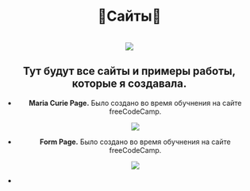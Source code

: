 <body>
  <center>
<h1 align="center"> 🤍Сайты🤍</h1>
<br>
<div align="center">
 <img src="https://github.com/kkinovarrr/HTML/assets/118617721/0fba5806-86cd-499a-a176-15c9a8f5cda8" />
</div>
<div>
  <h2 align="center">Тут будут все сайты и примеры работы, которые я создавала.</h2>
</div>
    <div>
      <ul>
  <li>
    <b>Maria Curie Page.</b> Было создано во время обучнения на сайте freeCodeCamp.
    <p align="center"><img src="https://github.com/kkinovarrr/HTML/assets/118617721/e4597e12-baac-40d0-aa20-71febf66da46" /></p>
  </li>
  <li>
    <b>Form Page.</b> Было создано во время обучнения на сайте freeCodeCamp.
    <p align="center"><img src="https://github.com/kkinovarrr/HTML/assets/118617721/e4597e12-baac-40d0-aa20-71febf66da46" /></p>
  </li>
<li>
 
</li>
      </ul>
</div>
